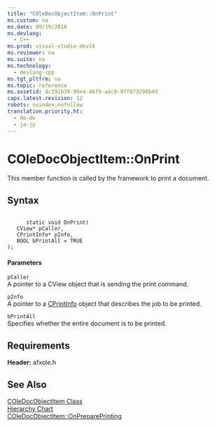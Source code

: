 ```yaml
---
title: "COleDocObjectItem::OnPrint"
ms.custom: na
ms.date: 09/19/2016
ms.devlang: 
  - C++
ms.prod: visual-studio-dev14
ms.reviewer: na
ms.suite: na
ms.technology: 
  - devlang-cpp
ms.tgt_pltfrm: na
ms.topic: reference
ms.assetid: dc391b39-98e4-46f9-a4c8-97f873298b4d
caps.latest.revision: 12
robots: noindex,nofollow
translation.priority.ht: 
  - de-de
  - ja-jp
---
```

# COleDocObjectItem::OnPrint
This member function is called by the framework to print a document.  
  
## Syntax  
  
```  
  
      static void OnPrint(  
   CView* pCaller,  
   CPrintInfo* pInfo,  
   BOOL bPrintAll = TRUE   
);  
```  
  
#### Parameters  
 `pCaller`  
 A pointer to a CView object that is sending the print command.  
  
 `pInfo`  
 A pointer to a [CPrintInfo](../vs140/CPrintInfo-Structure.md) object that describes the job to be printed.  
  
 `bPrintAll`  
 Specifies whether the entire document is to be printed.  
  
## Requirements  
 **Header:** afxole.h  
  
## See Also  
 [COleDocObjectItem Class](../vs140/COleDocObjectItem-Class.md)   
 [Hierarchy Chart](../vs140/Hierarchy-Chart.md)   
 [COleDocObjectItem::OnPreparePrinting](../vs140/COleDocObjectItem--OnPreparePrinting.md)